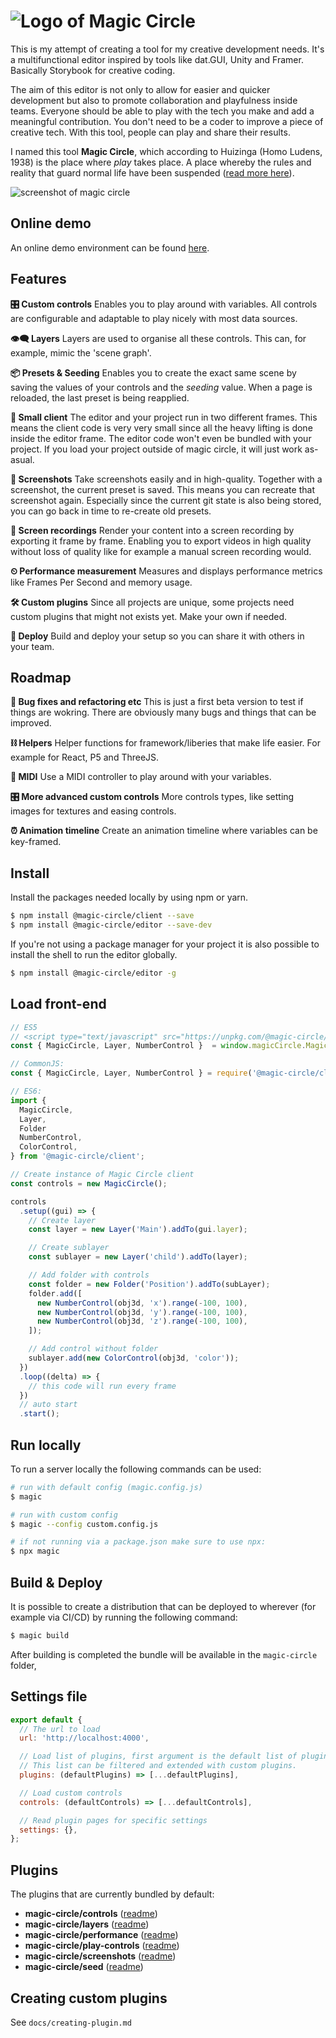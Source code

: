 # ![Logo of Magic Circle](https://raw.github.com/dpwoert/magic-circle/develop/docs/assets/logo.png)

This is my attempt of creating a tool for my creative development needs. It's a multifunctional editor inspired by tools like dat.GUI, Unity and Framer. Basically Storybook for creative coding.

The aim of this editor is not only to allow for easier and quicker development but also to promote collaboration and playfulness inside teams. Everyone should be able to play with the tech you make and add a meaningful contribution. You don't need to be a coder to improve a piece of creative tech. With this tool, people can play and share their results.

I named this tool **Magic Circle**, which according to Huizinga (Homo Ludens, 1938) is the place where _play_ takes place. A place whereby the rules and reality that guard normal life have been suspended ([read more here](https://uxdesign.cc/why-play-can-improve-the-interdisciplinary-collaboration-in-your-team-8d7fd1ce32f8)).

![screenshot of magic circle](https://raw.github.com/dpwoert/magic-circle/develop/docs/assets/screenshot.png)

## Online demo

An online demo environment can be found [here](https://magic-circle.dev/).

## Features

**🎛 Custom controls** Enables you to play around with variables. All controls are configurable and adaptable to play nicely with most data sources.

**👁‍🗨 Layers** Layers are used to organise all these controls. This can, for example, mimic the 'scene graph'.

**📦 Presets & Seeding** Enables you to create the exact same scene by saving the values of your controls and the _seeding_ value. When a page is reloaded, the last preset is being reapplied.

**🐥 Small client** The editor and your project run in two different frames. This means the client code is very very small since all the heavy lifting is done inside the editor frame. The editor code won't even be bundled with your project. If you load your project outside of magic circle, it will just work as-asual.

**📸 Screenshots** Take screenshots easily and in high-quality. Together with a screenshot, the current preset is saved. This means you can recreate that screenshot again. Especially since the current git state is also being stored, you can go back in time to re-create old presets.

**🎥 Screen recordings** Render your content into a screen recording by exporting it frame by frame. Enabling you to export videos in high quality without loss of quality like for example a manual screen recording would.

**⏲ Performance measurement** Measures and displays performance metrics like Frames Per Second and memory usage.

**🛠 Custom plugins** Since all projects are unique, some projects need custom plugins that might not exists yet. Make your own if needed.

**🚀 Deploy** Build and deploy your setup so you can share it with others in your team.

## Roadmap

**🐞 Bug fixes and refactoring etc** This is just a first beta version to test if things are wokring. There are obviously many bugs and things that can be improved.

**⛓ Helpers** Helper functions for framework/liberies that make life easier. For example for React, P5 and ThreeJS.

**🎹 MIDI** Use a MIDI controller to play around with your variables.

**🎛 More advanced custom controls** More controls types, like setting images for textures and easing controls.

**⏰ Animation timeline** Create an animation timeline where variables can be key-framed.

## Install

Install the packages needed locally by using npm or yarn.

```sh
$ npm install @magic-circle/client --save
$ npm install @magic-circle/editor --save-dev
```

If you're not using a package manager for your project it is also possible to install the shell to run the editor globally.

```sh
$ npm install @magic-circle/editor -g
```

## Load front-end

```js
// ES5
// <script type="text/javascript" src="https://unpkg.com/@magic-circle/client/dist/magic-circle.min.js"></script>
const { MagicCircle, Layer, NumberControl }  = window.magicCircle.MagicCircle;

// CommonJS:
const { MagicCircle, Layer, NumberControl } = require('@magic-circle/client');

// ES6:
import {
  MagicCircle,
  Layer,
  Folder
  NumberControl,
  ColorControl,
} from '@magic-circle/client';

// Create instance of Magic Circle client
const controls = new MagicCircle();

controls
  .setup((gui) => {
    // Create layer
    const layer = new Layer('Main').addTo(gui.layer);

    // Create sublayer
    const sublayer = new Layer('child').addTo(layer);

    // Add folder with controls
    const folder = new Folder('Position').addTo(subLayer);
    folder.add([
      new NumberControl(obj3d, 'x').range(-100, 100),
      new NumberControl(obj3d, 'y').range(-100, 100),
      new NumberControl(obj3d, 'z').range(-100, 100),
    ]);

    // Add control without folder
    sublayer.add(new ColorControl(obj3d, 'color'));
  })
  .loop((delta) => {
    // this code will run every frame
  })
  // auto start
  .start();
```

## Run locally

To run a server locally the following commands can be used:

```sh
# run with default config (magic.config.js)
$ magic

# run with custom config
$ magic --config custom.config.js

# if not running via a package.json make sure to use npx:
$ npx magic
```

## Build & Deploy

It is possible to create a distribution that can be deployed to wherever (for example via CI/CD) by running the following command:

```sh
$ magic build
```

After building is completed the bundle will be available in the `magic-circle` folder,

## Settings file

```js
export default {
  // The url to load
  url: 'http://localhost:4000',

  // Load list of plugins, first argument is the default list of plugins
  // This list can be filtered and extended with custom plugins.
  plugins: (defaultPlugins) => [...defaultPlugins],

  // Load custom controls
  controls: (defaultControls) => [...defaultControls],

  // Read plugin pages for specific settings
  settings: {},
};
```

## Plugins

The plugins that are currently bundled by default:

- **magic-circle/controls** ([readme](https://github.com/dpwoert/magic-circle/tree/master/plugins/controls))
- **magic-circle/layers** ([readme](https://github.com/dpwoert/magic-circle/tree/master/plugins/layers))
- **magic-circle/performance** ([readme](https://github.com/dpwoert/magic-circle/tree/master/plugins/performance))
- **magic-circle/play-controls** ([readme](https://github.com/dpwoert/magic-circle/tree/master/plugins/play-controls))
- **magic-circle/screenshots** ([readme](https://github.com/dpwoert/magic-circle/tree/master/plugins/screenshots))
- **magic-circle/seed** ([readme](https://github.com/dpwoert/magic-circle/tree/master/plugins/seed))

## Creating custom plugins

See `docs/creating-plugin.md`
